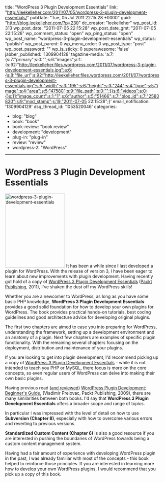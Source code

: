 title: "WordPress 3 Plugin Development Essentials"
link: "http://leekelleher.com/2011/07/05/wordpress-3-plugin-development-essentials/"
pubDate: "Tue, 05 Jul 2011 22:15:28 +0000"
guid: "http://blog.leekelleher.com/?p=230"
dc_creator: "leekelleher"
wp_post_id: 313
wp_post_date: "2011-07-05 22:15:28"
wp_post_date_gmt: "2011-07-05 22:15:28"
wp_comment_status: "open"
wp_ping_status: "open"
wp_post_name: "wordpress-3-plugin-development-essentials"
wp_status: "publish"
wp_post_parent: 0
wp_menu_order: 0
wp_post_type: "post"
wp_post_password: ""
wp_is_sticky: 0
superawesome: 'false'
jabber_published: '1309904128'
tagazine-media: 'a:7:{s:7:"primary";s:0:"";s:6:"images";a:1:{s:92:"http://leekelleher.files.wordpress.com/2011/07/wordpress-3-plugin-development-essentials.jpg";a:6:{s:8:"file_url";s:92:"http://leekelleher.files.wordpress.com/2011/07/wordpress-3-plugin-development-essentials.jpg";s:5:"width";s:3:"195";s:6:"height";s:3:"244";s:4:"type";s:5:"image";s:4:"area";s:5:"47580";s:9:"file_path";s:0:"";}}s:6:"videos";a:0:{}s:11:"image_count";s:1:"1";s:6:"author";s:5:"51466";s:7:"blog_id";s:7:"2580820";s:9:"mod_stamp";s:19:"2011-07-05 22:15:28";}'
email_notification: '1309904129'
dsq_thread_id: '1053520046'
categories:
  - blog: "blog"
  - book: "book"
  - book-review: "book review"
  - development: "development"
  - plug-in: "plug-in"
  - review: "review"
  - wordpress-2: "WordPress"

---

# WordPress 3 Plugin Development Essentials

<a href="http://link.packtpub.com/76gjLJ"><img class="size-full wp-image-182 alignleft" title="wordpress-3-plugin-development-essentials" src="http://leekelleher.com/wordpress/wp-content/uploads/2011/07/wordpress-3-plugin-development-essentials.jpg" alt="wordpress-3-plugin-development-essentials" width="195" height="240" /></a> It has been a while since I last developed a plugin for WordPress. With the release of version 3, I have been eager to learn about new improvements with plugin development. Having recently got hold of a copy of <a href="http://link.packtpub.com/76gjLJ">WordPress 3 Plugin Development Essentials</a> (<a href="http://www.packtpub.com/">Packt Publishing</a>, 2011), I've shaken the dust off my WordPress skills!

Whether you are a newcomer to WordPress, as long as you have some basic PHP knowledge, <strong>WordPress 3 Plugin Development Essentials</strong> provides a good solid foundation for how to develop your own plugins for WordPress. The book provides practical hands-on tutorials, best coding guidelines and good architecture advice for developing original plugins.

The first two chapters are aimed to ease you into preparing for WordPress, understanding the framework, setting up a development environment and an anatomy of a plugin.
Next few chapters are examples of specific plugin functionality. With the remaining several chapters focusing on the deployment, distribution and maintenance of your plugins.

If you are looking to get into plugin development, I'd recommend picking up a copy of <a href="http://link.packtpub.com/76gjLJ">WordPress 3 Plugin Development Essentials</a> - while it is not intended to teach you PHP or MySQL, there focus is more on the core concepts, so even regular users of WordPress can delve into making their own basic plugins.

Having previous read (<a href="http://blog.leekelleher.com/2009/10/20/wordpress-plugin-development-beginners-guide-by-vladimir-prelovac/">and reviewed</a>) <a href="http://www.packtpub.com/wordpress-plug-in-development/mid/231009wn330g?utm_source=blog.leekelleher.com&amp;utm_medium=bookrev&amp;utm_content=blog&amp;utm_campaign=mdb_001175">WordPress Plugin Development: Beginner's Guide</a>, (Vladimir Prelovac, Packt Publishing, 2009), there are many similarities between both books. I'd say that <strong>WordPress 3 Plugin Development Essentials</strong> offers a broader scope and range of topics.

In particular I was impressed with the level of detail on how to use <strong>Subversion (Chapter 8)</strong>, especially with how to overcome various errors and reverting to previous versions.

<strong>Standardized Custom Content (Chapter 6)</strong> is also a good resource if you are interested in pushing the boundaries of WordPress towards being a custom content management system.

Having had a fair amount of experience with developing WordPress plugin in the past, I was already familiar with most of the concepts - this book helped to reinforce those principles. If you are interested in learning more how to develop your own WordPress plugins, I would recommend that you pick up a copy of this book.